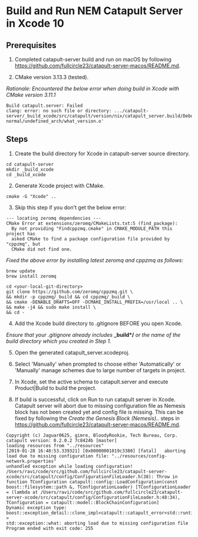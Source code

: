 # Build and Run NEM Catapult Server in Xcode 10

## Prerequisites

1. Completed catapult-server build and run on macOS by following https://github.com/fullcircle23/catapult-server-macos/README.md.

2. CMake version 3.13.3 (tested).

*Rationale: Encountered the below error when doing build in Xcode with CMake version 3.11.1*
```
Build catapult.server: Failed
clang: error: no such file or directory: .../catapult-server/_build_xcode/src/catapult/version/nix/catapult_server.build/Debug/catapult.version.nix.build/Objects-normal/undefined_arch/what_version.o'
```

## Steps

1. Create the build directory for Xcode in catapult-server source directory.

```console
cd catapult-server
mkdir _build_xcode
cd _build_xcode
```

2. Generate Xcode project with CMake.

```console
cmake -G "Xcode" ..
```

3. Skip this step if you don't get the below error:

```console
--- locating zeromq dependencies ---
CMake Error at extensions/zeromq/CMakeLists.txt:5 (find_package):
  By not providing "Findcppzmq.cmake" in CMAKE_MODULE_PATH this project has
  asked CMake to find a package configuration file provided by "cppzmq", but
  CMake did not find one.
```

*Fixed the above error by installing latest zeromq and cppzmq as follows:*
  
```console
brew update
brew install zeromq

cd <your-local-git-directory>
git clone https://github.com/zeromq/cppzmq.git \
&& mkdir -p cppzmq/_build && cd cppzmq/_build \
&& cmake -DENABLE_DRAFTS=OFF -DCMAKE_INSTALL_PREFIX=/usr/local .. \
&& make -j4 && sudo make install \
&& cd -
```

4. Add the Xcode build directory to .gitignore BEFORE you open Xcode.

*Ensure that your .gitignore already includes* **\_build\*/** *or the name of the build directory which you created in Step 1.*

5. Open the generated catapult_server.xcodeproj.

6. Select 'Manually' when prompted to choose either 'Automatically' or 'Manually' manage schemes due to large number of targets in project.

7. In Xcode, set the active schema to catapult.server and execute Product|Build to build the project.

8. If build is successful, click on Run to run catapult server in Xcode. 
Catapult server will abort due to missing configuration file as Nemesis block has not been created yet and config file is missing.
This can be fixed by following the *Create the Genesis Block (Nemesis)..* steps in https://github.com/fullcircle23/catapult-server-macos/README.md.

```
Copyright (c) Jaguar0625, gimre, BloodyRookie, Tech Bureau, Corp.
catapult version: 0.2.0.2 7c8424b [master]
loading resources from "../resources"
[2019-01-28 16:48:53.339321] [0x00000001019c3380] [fatal]   aborting load due to missing configuration file: "../resources/config-network.properties"
unhandled exception while loading configuration!
/Users/ravi/code/src/github.com/fullcircle23/catapult-server-xcode/src/catapult/config/ConfigurationFileLoader.h(38): Throw in function TConfiguration catapult::config::LoadConfiguration(const boost::filesystem::path &, TConfigurationLoader) [TConfigurationLoader = (lambda at /Users/ravi/code/src/github.com/fullcircle23/catapult-server-xcode/src/catapult/config/ConfigurationFileLoader.h:48:34), TConfiguration = catapult::model::BlockChainConfiguration]
Dynamic exception type: boost::exception_detail::clone_impl<catapult::catapult_error<std::runtime_error> >
std::exception::what: aborting load due to missing configuration file
Program ended with exit code: 255
```


